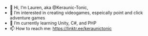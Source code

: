 - 👋 Hi, I’m Lauren, aka @Keraunic-Tonic, 
- 👀 I’m interested in creating videogames, espeically point and click adventure games
- 🌱 I’m currently learning Unity, C#, and PHP
- 📫 How to reach me: https://linktr.ee/keraunictonic

<!---
Keraunic-Tonic/Keraunic-Tonic is a ✨ special ✨ repository because its `README.md` (this file) appears on your GitHub profile.
You can click the Preview link to take a look at your changes.
--->
